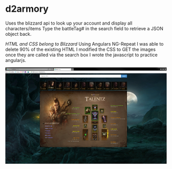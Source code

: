 # d2armory
Uses the blizzard api to look up your account and display all characters/items
Type the battleTag# in the search  field to retrieve a JSON object back.

*HTML and CSS belong to Blizzard*
Using Angulars NG-Repeat I was able to delete 90% of the existing HTML
I modified the CSS to GET the images once they are called via  the search box
I wrote the javascript to practice angularjs.

![Picture](https://github.com/codeNovels/d2armory/blob/master/d2armory/images/Diablo3.PNG)

